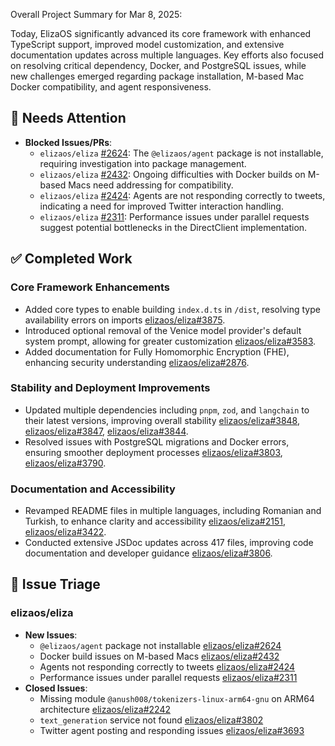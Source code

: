 Overall Project Summary for Mar 8, 2025:

Today, ElizaOS significantly advanced its core framework with enhanced TypeScript support, improved model customization, and extensive documentation updates across multiple languages. Key efforts also focused on resolving critical dependency, Docker, and PostgreSQL issues, while new challenges emerged regarding package installation, M-based Mac Docker compatibility, and agent responsiveness.

## 🚨 Needs Attention
- **Blocked Issues/PRs**:
    - `elizaos/eliza` [#2624](https://github.com/elizaos/eliza/issues/2624): The `@elizaos/agent` package is not installable, requiring investigation into package management.
    - `elizaos/eliza` [#2432](https://github.com/elizaos/eliza/issues/2432): Ongoing difficulties with Docker builds on M-based Macs need addressing for compatibility.
    - `elizaos/eliza` [#2424](https://github.com/elizaos/eliza/issues/2424): Agents are not responding correctly to tweets, indicating a need for improved Twitter interaction handling.
    - `elizaos/eliza` [#2311](https://github.com/elizaos/eliza/issues/2311): Performance issues under parallel requests suggest potential bottlenecks in the DirectClient implementation.

## ✅ Completed Work
### Core Framework Enhancements
- Added core types to enable building `index.d.ts` in `/dist`, resolving type availability errors on imports [elizaos/eliza#3875](https://github.com/elizaos/eliza/pull/3875).
- Introduced optional removal of the Venice model provider's default system prompt, allowing for greater customization [elizaos/eliza#3583](https://github.com/elizaos/eliza/pull/3583).
- Added documentation for Fully Homomorphic Encryption (FHE), enhancing security understanding [elizaos/eliza#2876](https://github.com/elizaos/eliza/pull/2876).

### Stability and Deployment Improvements
- Updated multiple dependencies including `pnpm`, `zod`, and `langchain` to their latest versions, improving overall stability [elizaos/eliza#3848](https://github.com/elizaos/eliza/pull/3848), [elizaos/eliza#3847](https://github.com/elizaos/eliza/pull/3847), [elizaos/eliza#3844](https://github.com/elizaos/eliza/pull/3844).
- Resolved issues with PostgreSQL migrations and Docker errors, ensuring smoother deployment processes [elizaos/eliza#3803](https://github.com/elizaos/eliza/pull/3803), [elizaos/eliza#3790](https://github.com/elizaos/eliza/pull/3790).

### Documentation and Accessibility
- Revamped README files in multiple languages, including Romanian and Turkish, to enhance clarity and accessibility [elizaos/eliza#2151](https://github.com/elizaos/eliza/pull/2151), [elizaos/eliza#3422](https://github.com/elizaos/eliza/pull/3422).
- Conducted extensive JSDoc updates across 417 files, improving code documentation and developer guidance [elizaos/eliza#3806](https://github.com/elizaos/eliza/pull/3806).

## 🐞 Issue Triage
### elizaos/eliza
- **New Issues**:
    - `@elizaos/agent` package not installable [elizaos/eliza#2624](https://github.com/elizaos/eliza/issues/2624)
    - Docker build issues on M-based Macs [elizaos/eliza#2432](https://github.com/elizaos/eliza/issues/2432)
    - Agents not responding correctly to tweets [elizaos/eliza#2424](https://github.com/elizaos/eliza/issues/2424)
    - Performance issues under parallel requests [elizaos/eliza#2311](https://github.com/elizaos/eliza/issues/2311)
- **Closed Issues**:
    - Missing module `@anush008/tokenizers-linux-arm64-gnu` on ARM64 architecture [elizaos/eliza#2242](https://github.com/elizaos/eliza/issues/2242)
    - `text_generation` service not found [elizaos/eliza#3802](https://github.com/elizaos/eliza/issues/3802)
    - Twitter agent posting and responding issues [elizaos/eliza#3693](https://github.com/elizaos/eliza/issues/3693)
